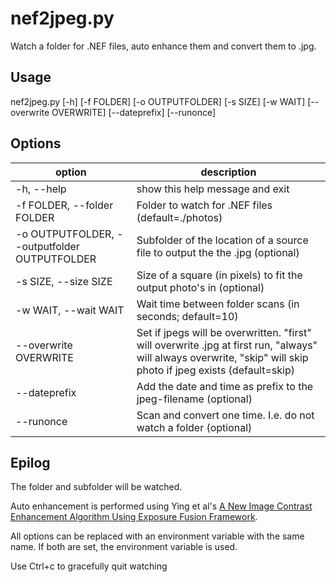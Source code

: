 # nef2jpeg.py
Watch a folder for .NEF files, auto enhance them and convert them to .jpg.

## Usage
nef2jpeg.py [-h] [-f FOLDER] [-o OUTPUTFOLDER] [-s SIZE] [-w WAIT] [--overwrite OVERWRITE] [--dateprefix] [--runonce]

## Options

| option | description |
| ------ | ----------- |
| -h, --help | show this help message and exit |
| -f FOLDER, --folder FOLDER | Folder to watch for .NEF files (default=./photos) |
| -o OUTPUTFOLDER, --outputfolder OUTPUTFOLDER | Subfolder of the location of a source file to output the the .jpg (optional) |
| -s SIZE, --size SIZE | Size of a square (in pixels) to fit the output photo's in (optional) |
| -w WAIT, --wait WAIT | Wait time between folder scans (in seconds; default=10) |
| --overwrite OVERWRITE | Set if jpegs will be overwritten. "first" will overwrite .jpg at first run, "always" will always overwrite, "skip" will skip photo if jpeg exists (default=skip) |
| --dateprefix | Add the date and time as prefix to the jpeg-filename (optional) |
| --runonce | Scan and convert one time. I.e. do not watch a folder (optional) |

## Epilog
The folder and subfolder will be watched.

Auto enhancement is performed using Ying et al's [A New Image Contrast Enhancement Algorithm Using Exposure Fusion Framework](https://github.com/AndyHuang1995/Image-Contrast-Enhancement).

All options can be replaced with an environment variable with the same name. If both are set, the environment variable is used.

Use Ctrl+c to gracefully quit watching